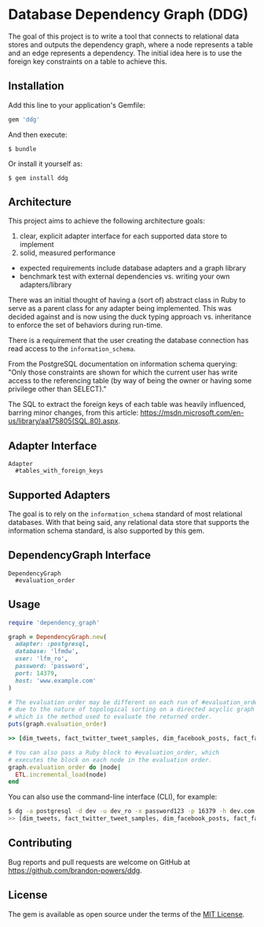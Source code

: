 # Database Dependency Graph (DDG)

  The goal of this project is to write a tool that connects to relational data stores and outputs the dependency graph, where a node represents a table and an edge represents a dependency. The initial idea here is to use the foreign key constraints on a table to achieve this.

## Installation

Add this line to your application's Gemfile:

```ruby
gem 'ddg'
```

And then execute:

    $ bundle

Or install it yourself as:

    $ gem install ddg

## Architecture

This project aims to achieve the following architecture goals:

1. clear, explicit adapter interface for each supported data store to implement
2. solid, measured performance
  - expected requirements include database adapters and a graph library
  - benchmark test with external dependencies vs. writing your own adapters/library

There was an initial thought of having a (sort of) abstract class in Ruby to serve as a parent class for any adapter being implemented. This was decided against and is now using the duck typing approach vs. inheritance to enforce the set of behaviors during run-time.

There is a requirement that the user creating the database connection has read access to the `information_schema`.

From the PostgreSQL documentation on information schema querying: "Only those constraints are shown for which the current user has write access to the referencing table (by way of being the owner or having some privilege other than SELECT)."

The SQL to extract the foreign keys of each table was heavily influenced, barring minor changes, from this article: https://msdn.microsoft.com/en-us/library/aa175805(SQL.80).aspx.

## Adapter Interface

```
Adapter
  #tables_with_foreign_keys
```

## Supported Adapters

The goal is to rely on the `information_schema` standard of most relational databases. With that being said, any relational data store that supports the information schema standard, is also supported by this gem.

## DependencyGraph Interface

```
DependencyGraph
  #evaluation_order
```

## Usage

```ruby
require 'dependency_graph'

graph = DependencyGraph.new(
  adapter: :postgresql,
  database: 'lfmdw',
  user: 'lfm_ro',
  password: 'password',
  port: 14379,
  host: 'www.example.com'
)

# The evaluation order may be different on each run of #evaluation_order. This is
# due to the nature of topological sorting on a directed acyclic graph (DAG),
# which is the method used to evaluate the returned order.
puts(graph.evaluation_order)

>> [dim_tweets, fact_twitter_tweet_samples, dim_facebook_posts, fact_facebook_post_samples]

# You can also pass a Ruby block to #evaluation_order, which
# executes the block on each node in the evaluation order.
graph.evaluation_order do |node|
  ETL.incremental_load(node)
end
```

You can also use the command-line interface (CLI), for example:

```sh
$ dg -a postgresql -d dev -u dev_ro -x password123 -p 16379 -h dev.com --evaluation-order
>> [dim_tweets, fact_twitter_tweet_samples, dim_facebook_posts, fact_facebook_post_samples]
```

## Contributing

Bug reports and pull requests are welcome on GitHub at https://github.com/brandon-powers/ddg.

## License

The gem is available as open source under the terms of the [MIT License](https://opensource.org/licenses/MIT).
